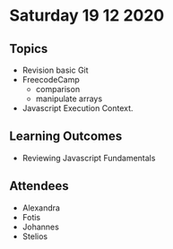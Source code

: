 # Saturday 19 12 2020

## Topics

- Revision basic Git
- FreecodeCamp
  - comparison
  - manipulate arrays
- Javascript Execution Context.

## Learning Outcomes

- Reviewing Javascript Fundamentals

## Attendees

- Alexandra
- Fotis
- Johannes
- Stelios
